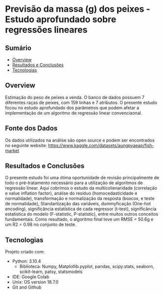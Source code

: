 # Previsão da massa (g) dos peixes - Estudo aprofundado sobre regressões lineares

## Sumário
* [Overview](#overview)
* [Resultados e Conclusões](#Resultados)
* [Tecnologias](#tecnologias)

## Overview
Estimação do peso de peixes a venda. O banco de dados possuem 7 diferentes raças de peixes, com 159 linhas e 7 atributos. O presente estudo focou no estudo aprofundado dos parâmetros que podem afetar a implementação de um algoritmo de regressão linear convenciaonal. 

## Fonte dos Dados
Os dados utilizados na análise são open source e podem ser encontrados no seguinte website: https://www.kaggle.com/datasets/aungpyaeap/fish-market

## Resultados e Conclusões
O presente estudo foi uma ótima oportunidade de revisão principalmente de todo o pré-tratamento necessário para a utilização de algoritmos de regressão linear. Aqui cobrimos o estudo da multicolienaridade (correlação e value inflation factor), análise do resíduo (homocedasticidade e normalidade), transformação e normalização da resposta (boxcox, e teste de normalidade), Standartização das variáveis, dummyficação (One-hot encoding), significância estatística de cada regressor (t-test), significância estatística do modelo (F-statistic, P-statistic), entre muitos outros conceitos fundamentais. Como resultado, o algoritmo final teve um RMSE = 50.6g e um R2 = 0.98 no conjunto de teste.
	
## Tecnologias
Projeto criado com:
* Python: 3.10.4
  * Biblioteca: Numpy, Matplotlib.pyplot, pandas, scipy.stats, seaborn, scikit-learn, patsy, statsmodels
* IDE: Google Colab
* Unix: OS version 18.7.0
* Git and Github
